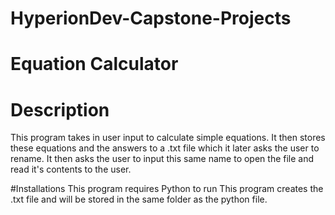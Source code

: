 # HyperionDev-Capstone-Projects
# Equation Calculator

# Description
This program takes in user input to calculate simple equations. 
It then stores these equations and the answers to a .txt file which it later asks the user to rename.
It then asks the user to input this same name to open the file and read it's contents to the user.

#Installations
This program requires Python to run
This program creates the .txt file and will be stored in the same folder as the python file.
